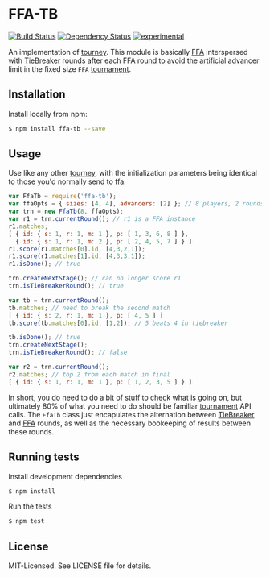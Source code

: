# FFA-TB
[![Build Status](https://secure.travis-ci.org/clux/ffa-tb.png)](http://travis-ci.org/clux/ffa-tb)
[![Dependency Status](https://david-dm.org/clux/ffa-tb.png)](https://david-dm.org/clux/ffa-tb)
[![experimental](http://hughsk.github.io/stability-badges/dist/experimental.svg)](http://nodejs.org/api/documentation.html#documentation_stability_index)

An implementation of [tourney](https://github.com/clux/tourney). This module is basically [FFA](https://github.com/clux/ffa) interspersed with [TieBreaker](https://github.com/clux/tiebreaker) rounds after each FFA round to avoid the artificial advancer limit in the fixed size `FFA` [tournament](https://github.com/clux/tournament).

## Installation
Install locally from npm:

```bash
$ npm install ffa-tb --save
```

## Usage
Use like any other [tourney](https://github.com/clux/tourney), with the initialization parameters being identical to those you'd normally send to [ffa](https://github.com/clux/ffa):

```js
var FfaTb = require('ffa-tb');
var ffaOpts = { sizes: [4, 4], advancers: [2] }; // 8 players, 2 rounds of 4 players each
var trn = new FfaTb(8, ffaOpts);
var r1 = trn.currentRound(); // r1 is a FFA instance
r1.matches;
[ { id: { s: 1, r: 1, m: 1 }, p: [ 1, 3, 6, 8 ] },
  { id: { s: 1, r: 1, m: 2 }, p: [ 2, 4, 5, 7 ] } ]
r1.score(r1.matches[0].id, [4,3,2,1]);
r1.score(r1.matches[1].id, [4,3,3,1]);
r1.isDone(); // true

trn.createNextStage(); // can no longer score r1
trn.isTieBreakerRound(); // true

var tb = trn.currentRound();
tb.matches; // need to break the second match
[ { id: { s: 2, r: 1, m: 1 }, p: [ 4, 5 ] ]
tb.score(tb.matches[0].id, [1,2]); // 5 beats 4 in tiebreaker

tb.isDone(); // true
trn.createNextStage();
trn.isTieBreakerRound(); // false

var r2 = trn.currentRound();
r2.matches; // top 2 from each match in final
[ { id: { s: 1, r: 1, m: 1 }, p: [ 1, 2, 3, 5 ] } ]
```

In short, you do need to do a bit of stuff to check what is going on, but ultimately 80% of what you need to do should be familiar [tournament](https://github.com/clux/tournament) API calls. The `FfaTb` class just encapulates the alternation between [TieBreaker](https://github.com/clux/tiebreaker) and [FFA](https://github.com/clux/ffa) rounds, as well as the necessary bookeeping of results between these rounds.

## Running tests
Install development dependencies

```bash
$ npm install
```

Run the tests

```bash
$ npm test
```

## License
MIT-Licensed. See LICENSE file for details.
